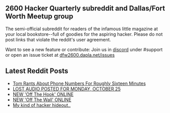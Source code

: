 ## 2600 Hacker Quarterly subreddit and Dallas/Fort Worth Meetup group
The semi-official subreddit for readers of the infamous little magazine at your local bookstore--full of goodies for the aspiring hacker. Please do not post links that violate the reddit's user agreement.

Want to see a new feature or contribute: 
Join us in [discord](https://dfw2600.dapla.net/chat) under #support or open an issue ticket at [dfw2600.dapla.net/issues](https://dfw2600.dapla.net/issues)

## Latest Reddit Posts
<!-- BLOG-POST-LIST:START -->
- [Tom Rants About Phone Numbers For Roughly Sixteen Minutes](https://www.reddit.com/r/2600/comments/qfxhyw/tom_rants_about_phone_numbers_for_roughly_sixteen/)
- [LOST AUDIO POSTED FOR MONDAY, OCTOBER 25](https://2600.com/content/lost-audio-posted-monday-october-25)
- [NEW 'Off The Hook' ONLINE](https://2600.com/hook/20-10-2021)
- [NEW 'Off The Wall' ONLINE](https://2600.com/wall/19-10-2021)
- [My kind of hacker hideout..](https://www.reddit.com/r/2600/comments/q3cpe8/my_kind_of_hacker_hideout/)
<!-- BLOG-POST-LIST:END -->

